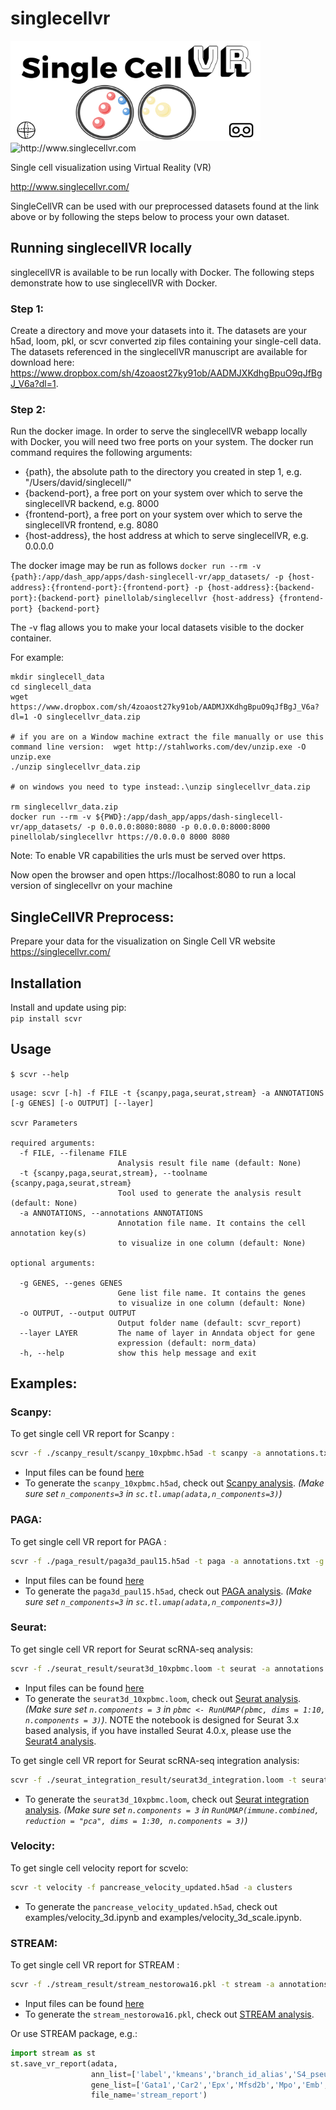 # singlecellvr

<img src="images/SCVR_logo.png" alt="http://www.singlecellvr.com" width="400" height="160">

<img src="images/scvr.jpeg" alt="http://www.singlecellvr.com" width="400" height="40">

Single cell visualization using Virtual Reality (VR)  

http://www.singlecellvr.com/

SingleCellVR can be used with our preprocessed datasets found at the link above or by following the steps below to process your own dataset.

## Running singlecellVR locally

singlecellVR is available to be run locally with Docker. The following steps demonstrate how to use singlecellVR with Docker.

### Step 1:
Create a directory and move your datasets into it. The datasets are your h5ad, loom, pkl, or scvr converted zip files containing your single-cell data. The datasets referenced in the singlecellVR manuscript are available for download here: https://www.dropbox.com/sh/4zoaost27ky91ob/AADMJXKdhgBpuO9qJfBgJ_V6a?dl=1.

### Step 2:
Run the docker image. In order to serve the singlecellVR webapp locally with Docker, you will need two free ports on your system. The docker run command requires
the following arguments:
  - {path}, the absolute path to the directory you created in step 1, e.g. "/Users/david/singlecell/"
  - {backend-port}, a free port on your system over which to serve the singlecellVR backend, e.g. 8000
  - {frontend-port}, a free port on your system over which to serve the singlecellVR frontend, e.g. 8080
  - {host-address}, the host address at which to serve singlecellVR, e.g. 0.0.0.0

The docker image may be run as follows 
`docker run --rm -v {path}:/app/dash_app/apps/dash-singlecell-vr/app_datasets/ -p {host-address}:{frontend-port}:{frontend-port} -p {host-address}:{backend-port}:{backend-port} pinellolab/singlecellvr {host-address} {frontend-port} {backend-port}`

The -v flag allows you to make your local datasets visible to the docker container. 

For example:
```
mkdir singlecell_data
cd singlecell_data
wget https://www.dropbox.com/sh/4zoaost27ky91ob/AADMJXKdhgBpuO9qJfBgJ_V6a?dl=1 -O singlecellvr_data.zip

# if you are on a Window machine extract the file manually or use this command line version:  wget http://stahlworks.com/dev/unzip.exe -O unzip.exe
./unzip singlecellvr_data.zip

# on windows you need to type instead:.\unzip singlecellvr_data.zip

rm singlecellvr_data.zip
docker run --rm -v ${PWD}:/app/dash_app/apps/dash-singlecell-vr/app_datasets/ -p 0.0.0.0:8080:8080 -p 0.0.0.0:8000:8000 pinellolab/singlecellvr https://0.0.0.0 8000 8080
```

Note: To enable VR capabilities the urls must be served over https. 

Now open the browser and open https://localhost:8080 to run a local version of singlecellvr on your machine

## SingleCellVR Preprocess:  

Prepare your data for the visualization on Single Cell VR website <https://singlecellvr.com/>

Installation
------------
Install and update using pip:  
`pip install scvr`

Usage
-----
`$ scvr --help`

```
usage: scvr [-h] -f FILE -t {scanpy,paga,seurat,stream} -a ANNOTATIONS [-g GENES] [-o OUTPUT] [--layer]

scvr Parameters

required arguments:
  -f FILE, --filename FILE
                        Analysis result file name (default: None)
  -t {scanpy,paga,seurat,stream}, --toolname {scanpy,paga,seurat,stream}
                        Tool used to generate the analysis result (default: None)
  -a ANNOTATIONS, --annotations ANNOTATIONS
                        Annotation file name. It contains the cell annotation key(s) 
                        to visualize in one column (default: None)
                        
optional arguments:

  -g GENES, --genes GENES
                        Gene list file name. It contains the genes 
                        to visualize in one column (default: None)
  -o OUTPUT, --output OUTPUT
                        Output folder name (default: scvr_report)
  --layer LAYER         The name of layer in Anndata object for gene
                        expression (default: norm_data)
  -h, --help            show this help message and exit
```


Examples:
---------
### Scanpy:  

To get single cell VR report for Scanpy :  
```bash
scvr -f ./scanpy_result/scanpy_10xpbmc.h5ad -t scanpy -a annotations.txt -g genes.txt -o scanpy_report
```

* Input files can be found [here](https://www.dropbox.com/sh/m6u9y38mi5qgf3o/AACe6cgiywaxM7ARtw54sg1Ha?dl=0) 
* To generate the `scanpy_10xpbmc.h5ad`, check out [Scanpy analysis](https://nbviewer.jupyter.org/github/pinellolab/singlecellvr/blob/master/examples/scanpy_10xpbmc.ipynb?flush_cache=true). *(Make sure set `n_components=3` in `sc.tl.umap(adata,n_components=3)`)*


### PAGA:  

To get single cell VR report for PAGA :  
```bash
scvr -f ./paga_result/paga3d_paul15.h5ad -t paga -a annotations.txt -g genes.txt -o paga_report
```

* Input files can be found [here](https://www.dropbox.com/sh/03zpxs9zv7yusi1/AADKVSU8Il1JcjA7lfHjmRpSa?dl=0) 
* To generate the `paga3d_paul15.h5ad`, check out [PAGA analysis](https://nbviewer.jupyter.org/github/pinellolab/singlecellvr/blob/master/examples/paga_paul15.ipynb?flush_cache=true). *(Make sure set `n_components=3` in `sc.tl.umap(adata,n_components=3)`)*

### Seurat:  
To get single cell VR report for Seurat scRNA-seq analysis:  
```bash
scvr -f ./seurat_result/seurat3d_10xpbmc.loom -t seurat -a annotations.txt -g genes.txt -o seurat_report
```
* Input files can be found [here](https://www.dropbox.com/sh/tpk4qfm5qsjpffn/AADmKmyDx7rhzKBOpIlAgMEUa?dl=0) 
* To generate the `seurat3d_10xpbmc.loom`, check out [Seurat analysis](https://nbviewer.jupyter.org/github/pinellolab/singlecellvr/blob/master/examples/seurat_10xpbmc.ipynb?flush_cache=true). *(Make sure set `n.components = 3` in `pbmc <- RunUMAP(pbmc, dims = 1:10, n.components = 3)`)*. NOTE the notebook is designed for Seurat 3.x based analysis, if you have installed Seurat 4.0.x, please use the [Seurat4 analysis](https://github.com/qinqian/singlecellvr/blob/master/examples/seurat4_pbmc3k.ipynb). 

To get single cell VR report for Seurat scRNA-seq integration analysis:
```bash
scvr -f ./seurat_integration_result/seurat3d_integration.loom -t seurat -a annotations.txt -g genes.txt -o seurat_integration_report --layer scale_data
```  
* To generate the `seurat3d_10xpbmc.loom`, check out [Seurat integration analysis](https://nbviewer.jupyter.org/github/pinellolab/singlecellvr/blob/master/examples/seurat_integration.ipynb?flush_cache=true). *(Make sure set `n.components = 3` in `RunUMAP(immune.combined, reduction = "pca", dims = 1:30, n.components = 3)`)*

### Velocity:
To get single cell velocity report for scvelo:
``` bash
scvr -t velocity -f pancrease_velocity_updated.h5ad -a clusters
```
* To generate the `pancrease_velocity_updated.h5ad`, check out examples/velocity_3d.ipynb and examples/velocity_3d_scale.ipynb.

### STREAM:  
To get single cell VR report for STREAM : 
```bash
scvr -f ./stream_result/stream_nestorowa16.pkl -t stream -a annotations.txt -g genes.txt -o stream_report
```
* Input files can be found [here](https://www.dropbox.com/sh/fg84hfdeihielun/AACRcmuAIg9RMU30ChgAZevza?dl=0) 
* To generate the `stream_nestorowa16.pkl`, check out [STREAM analysis](https://nbviewer.jupyter.org/github/pinellolab/singlecellvr/blob/master/examples/stream_nestorowa16.ipynb?flush_cache=true).

Or use STREAM package, e.g.:
```python
import stream as st
st.save_vr_report(adata,
                  ann_list=['label','kmeans','branch_id_alias','S4_pseudotime'],
                  gene_list=['Gata1','Car2','Epx','Mfsd2b','Mpo','Emb','Flt3','Dntt'],
                  file_name='stream_report')
```
